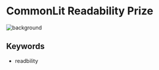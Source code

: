 # CommonLit Readability Prize

![background](https://user-images.githubusercontent.com/17187586/117848267-1c1b1780-b2be-11eb-8035-6fbd4e081d09.png)

## Keywords

- readbility
